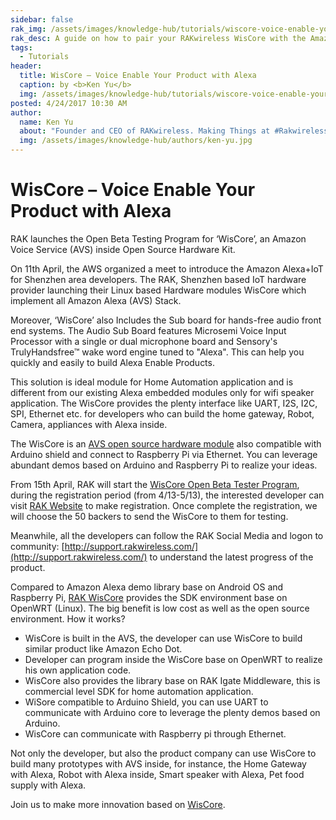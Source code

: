 ```yaml
---
sidebar: false
rak_img: /assets/images/knowledge-hub/tutorials/wiscore-voice-enable-your-product-with-alexa/overview.jpg
rak_desc: A guide on how to pair your RAKwireless WisCore with the Amazon Alexa.
tags:
  - Tutorials
header:
  title: WisCore – Voice Enable Your Product with Alexa
  caption: by <b>Ken Yu</b> 
  img: /assets/images/knowledge-hub/tutorials/wiscore-voice-enable-your-product-with-alexa/overview.jpg
posted: 4/24/2017 10:30 AM
author:
  name: Ken Yu
  about: "Founder and CEO of RAKwireless. Making Things at #Rakwireless with The #RAKstars"
  img: /assets/images/knowledge-hub/authors/ken-yu.jpg
---
```


# WisCore – Voice Enable Your Product with Alexa

RAK launches the Open Beta Testing Program for ‘WisCore’, an Amazon Voice Service (AVS) inside Open Source Hardware Kit.

On 11th April, the AWS organized a meet to introduce the Amazon Alexa+IoT for Shenzhen area developers. The RAK, Shenzhen based IoT hardware provider launching their Linux based Hardware modules WisCore which implement all Amazon Alexa (AVS) Stack.

Moreover, ‘WisCore’ also Includes the Sub board for hands-free audio front end systems. The Audio Sub Board features Microsemi Voice Input Processor with a single or dual microphone board and Sensory's TrulyHandsfree™ wake word engine tuned to "Alexa". This can help you quickly and easily to build Alexa Enable Products.

This solution is ideal module for Home Automation application and is different from our existing Alexa embedded modules only for wifi speaker application. The WisCore provides the plenty interface like UART, I2S, I2C, SPI, Ethernet etc. for developers who can build the home gateway, Robot, Camera, appliances with Alexa inside.

<rk-img
  src="/assets/images/knowledge-hub/tutorials/wiscore-voice-enable-your-product-with-alexa/block-diagram.jpg"
/>

The WisCore is an [AVS open source hardware module](https://downloads.rakwireless.com/Alexa/WisCore/Hardware%20Specification/WisCore%20Brochure(V1.0).pdf) also compatible with Arduino shield and connect to Raspberry Pi via Ethernet. You can leverage abundant demos based on Arduino and Raspberry Pi to realize your ideas.

<rk-img
  src="/assets/images/knowledge-hub/tutorials/wiscore-voice-enable-your-product-with-alexa/levels.jpg"
/>

From 15th April, RAK will start the [WisCore Open Beta Tester Program](https://www.rakwireless.com/), during the registration period (from 4/13-5/13), the interested developer can visit [RAK Website](https://www.rakwireless.com/) to make registration. Once complete the registration, we will choose the 50 backers to send the WisCore to them for testing.

Meanwhile, all the developers can follow the RAK Social Media and logon to community: [http://support.rakwireless.com/](http://support.rakwireless.com/) to understand the latest progress of the product.

Compared to Amazon Alexa demo library base on Android OS and Raspberry Pi, [RAK WisCore](https://github.com/RAKWireless/WisCore) provides the SDK environment base on OpenWRT (Linux). The big benefit is low cost as well as the open source environment. How it works?

* WisCore is built in the AVS, the developer can use WisCore to build similar product like Amazon Echo Dot.
* Developer can program inside the WisCore base on OpenWRT to realize his own application code.
* WisCore also provides the library base on RAK Igate Middleware, this is commercial level SDK for home automation application.
* WiSore compatible to Arduino Shield, you can use UART to communicate with Arduino core to leverage the plenty demos based on Arduino.
* WisCore can communicate with Raspberry pi through Ethernet.

<rk-img
  src="/assets/images/knowledge-hub/tutorials/wiscore-voice-enable-your-product-with-alexa/overview.jpg"
/>

Not only the developer, but also the product company can use WisCore to build many prototypes with AVS inside, for instance, the Home Gateway with Alexa, Robot with Alexa inside, Smart speaker with Alexa, Pet food supply with Alexa.

Join us to make more innovation based on [WisCore](https://github.com/RAKWireless/WisCore).

<rk-author />